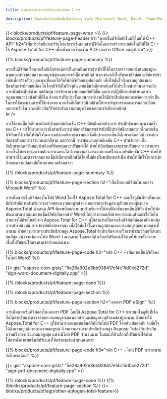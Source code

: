 ```yaml
---
title: ลงนามเอกสารทางอิเล็กทรอนิกส์ผ่าน C ++ 

description: ใช้ลายเซ็นดิจิทัลเพื่อเซ็นชื่อไฟล์ต่างๆ รวมถึง Microsoft Word, Excel, PowerPoint, PDF และรูปภาพผ่านแอปพลิเคชัน C++ ของคุณ เพิ่มลายเซ็นอิเล็กทรอนิกส์ออนไลน์ผ่านแอป
---
```


{{< blocks/products/pf/feature-page-wrap >}}
{{< blocks/products/pf/feature-page-header h1="ลายเซ็นดิจิทัลอัตโนมัติโดยใช้ C++ API" h2="เพิ่มประสิทธิภาพเวิร์กโฟลว์การเซ็นเอกสารดิจิทัลโดยการสร้างระบบอัตโนมัติที่ใช้ C++ ใช้ Aspose.Total for C++ เพื่อเพิ่มลายเซ็นลงใน PDF เอกสาร Office และรูปภาพ" >}}

{{% blocks/products/pf/feature-page-summary %}}

ลายเซ็นดิจิทัลหรือลายเซ็นอิเล็กทรอนิกส์เป็นเทคนิคการเข้ารหัสที่ใช้ในการตรวจสอบตัวตนของผู้ลงนามและตรวจสอบความสมบูรณ์ของเอกสารอิเล็กทรอนิกส์ พวกเขาอาศัยใบรับรองดิจิทัลและคีย์การเข้ารหัสเพื่อสร้างตัวระบุเฉพาะที่แนบไปกับไฟล์ดิจิทัลอย่างปลอดภัย เพื่อให้มั่นใจถึงความถูกต้องและป้องกันการปลอมแปลง ในโลกดิจิทัลในปัจจุบัน ลายเซ็นอิเล็กทรอนิกส์ให้ประโยชน์มากมาย รวมถึงการเพิ่มประสิทธิภาพ ลดต้นทุน การรักษาความปลอดภัยที่ดีขึ้น และการปฏิบัติตามข้อกำหนดทางกฎหมายและข้อบังคับที่ดีขึ้น ด้วยการปรับปรุงขั้นตอนการทำงานให้มีประสิทธิภาพและขจัดความจำเป็นในการใช้กระบวนการที่ใช้กระดาษ ลายเซ็นอิเล็กทรอนิกส์ช่วยให้การทำธุรกรรมและการแลกเปลี่ยนเอกสารเร็วขึ้น ขณะเดียวกันก็รับประกันความสมบูรณ์ของเอกสารอิเล็กทรอนิกส์ <br /> br />

การใช้ลายเซ็นอิเล็กทรอนิกส์ผ่านแอปพลิเคชัน C++ มีข้อดีหลายประการ ประสิทธิภาพและความเร็วของ C++ ทำให้เหมาะอย่างยิ่งสำหรับการนำอัลกอริธึมการเข้ารหัสที่มีประสิทธิภาพและกลไกลายเซ็นดิจิทัลมาใช้ เพื่อให้มั่นใจในความปลอดภัยและความน่าเชื่อถือของลายเซ็นอิเล็กทรอนิกส์ แม้ว่าจะต้องจัดการกับเอกสารจำนวนมากก็ตาม นอกจากนี้ การพัฒนาแอปพลิเคชัน C++ สำหรับลายเซ็นอิเล็กทรอนิกส์ยังมอบตัวเลือกที่ยืดหยุ่นและปรับแต่งได้ ช่วยให้นักพัฒนาสามารถปรับแต่งกระบวนการลายเซ็นให้ตรงตามความต้องการเฉพาะได้ ด้วยความสามารถแบบออฟไลน์ แอปพลิเคชัน C++ ช่วยให้สามารถใช้และตรวจสอบลายเซ็นอิเล็กทรอนิกส์ได้โดยไม่ต้องพึ่งพาอินเทอร์เน็ต ช่วยให้มั่นใจในการเข้าถึงและความปลอดภัยในสภาพแวดล้อมต่างๆ 

{{% /blocks/products/pf/feature-page-summary  %}}

{{% blocks/products/pf/feature-page-section  h2="เซ็นชื่อแบบดิจิทัลในเอกสาร Mirosoft Word" %}}

การเพิ่มลายเซ็นดิจิทัลลงในไฟล์ Word โดยใช้ Aspose.Total for C++ มอบโซลูชันที่ราบรื่นและมีประสิทธิภาพสำหรับการตรวจสอบความสมบูรณ์ของเอกสารและข้อมูลระบุตัวตนของผู้ลงนาม Aspose.Total นำเสนอ API พิเศษที่ออกแบบมาสำหรับการใช้งานฟังก์ชันลายเซ็นดิจิทัล ช่วยให้นักพัฒนาสามารถแนบลายเซ็นดิจิทัลกับเอกสาร Word ได้อย่างปลอดภัยด้วยความแม่นยำและเชื่อถือได้ ด้วยการใช้ประโยชน์จาก Aspose.Total for C++ ผู้ใช้สามารถใช้ลายเซ็นดิจิทัลที่ต้องอาศัยเทคนิคการเข้ารหัส เช่น การเข้ารหัสคีย์สาธารณะ เพื่อให้มั่นใจในความถูกต้องและความสมบูรณ์ของเอกสารที่ลงนาม ด้วยความสามารถประสิทธิภาพสูง Aspose.Total รับประกันความเร็วการประมวลผลที่เหมาะสมที่สุด แม้ว่าจะจัดการไฟล์ Word จำนวนมาก ในขณะที่ตัวเลือกที่ปรับแต่งได้ช่วยให้การตั้งค่าลายเซ็นที่ปรับแต่งให้ตรงตามข้อกำหนดเฉพาะ 

{{% blocks/products/pf/feature-page-code h3="รหัส C++ - เพิ่มลายเซ็นดิจิทัลลงในไฟล์ Word" %}}

{{< gist "aspose-com-gists" "5e26a902e3bb938417ef4c15d0ce272d" "sign-word-document-digitally.cpp" >}}

{{% /blocks/products/pf/feature-page-code  %}}

{{% /blocks/products/pf/feature-page-section %}}

{{% blocks/products/pf/feature-page-section  h2="เอกสาร PDF eSign" %}}

การเพิ่มลายเซ็นดิจิทัลลงในเอกสาร PDF โดยใช้ Aspose.Total for C++ นำเสนอโซลูชันที่เชื่อถือได้สำหรับการตรวจสอบความสมบูรณ์ของเอกสารและข้อมูลระบุตัวตนของผู้ลงนาม  ด้วยการใช้ Aspose.Total for C++ ผู้ใช้สามารถแนบลายเซ็นดิจิทัลกับไฟล์ PDF ได้อย่างปลอดภัย จึงมั่นใจได้ถึงความถูกต้องและความสมบูรณ์ ด้วยความสามารถประสิทธิภาพสูง Aspose.Total รับประกันความเร็วการประมวลผลสูงสุด แม้จะมีไฟล์ PDF จำนวนมาก ในขณะที่ตัวเลือกที่ปรับแต่งได้ช่วยให้การตั้งค่าลายเซ็นที่ปรับแต่งให้ตรงตามข้อกำหนดเฉพาะ

{{% blocks/products/pf/feature-page-code h3="รหัส C++ - ไฟล์ PDF การลงนามอิเล็กทรอนิกส์" %}}

{{< gist "aspose-com-gists" "5e26a902e3bb938417ef4c15d0ce272d" "sign-pdf-document-digitally.cpp" >}}

{{% /blocks/products/pf/feature-page-code  %}}
{{% /blocks/products/pf/feature-page-section %}}
{{< blocks/products/pf/agp/other-autogen-total-feature>}}